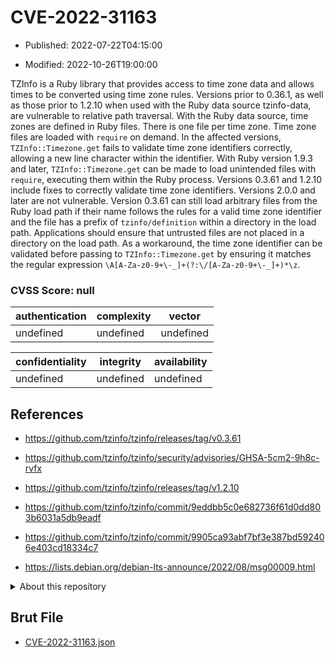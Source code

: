 # CVE-2022-31163

- Published: 2022-07-22T04:15:00

- Modified: 2022-10-26T19:00:00

TZInfo is a Ruby library that provides access to time zone data and allows times to be converted using time zone rules. Versions prior to 0.36.1, as well as those prior to 1.2.10 when used with the Ruby data source tzinfo-data, are vulnerable to relative path traversal. With the Ruby data source, time zones are defined in Ruby files. There is one file per time zone. Time zone files are loaded with `require` on demand. In the affected versions, `TZInfo::Timezone.get` fails to validate time zone identifiers correctly, allowing a new line character within the identifier. With Ruby version 1.9.3 and later, `TZInfo::Timezone.get` can be made to load unintended files with `require`, executing them within the Ruby process. Versions 0.3.61 and 1.2.10 include fixes to correctly validate time zone identifiers. Versions 2.0.0 and later are not vulnerable. Version 0.3.61 can still load arbitrary files from the Ruby load path if their name follows the rules for a valid time zone identifier and the file has a prefix of `tzinfo/definition` within a directory in the load path. Applications should ensure that untrusted files are not placed in a directory on the load path. As a workaround, the time zone identifier can be validated before passing to `TZInfo::Timezone.get` by ensuring it matches the regular expression `\A[A-Za-z0-9+\-_]+(?:\/[A-Za-z0-9+\-_]+)*\z`.

### CVSS Score: **null**

| authentication | complexity | vector |
| --- | --- | --- |
| undefined | undefined | undefined |

| confidentiality | integrity | availability |
| --- | --- | --- |
| undefined | undefined | undefined |

## References

* https://github.com/tzinfo/tzinfo/releases/tag/v0.3.61

* https://github.com/tzinfo/tzinfo/security/advisories/GHSA-5cm2-9h8c-rvfx

* https://github.com/tzinfo/tzinfo/releases/tag/v1.2.10

* https://github.com/tzinfo/tzinfo/commit/9eddbb5c0e682736f61d0dd803b6031a5db9eadf

* https://github.com/tzinfo/tzinfo/commit/9905ca93abf7bf3e387bd592406e403cd18334c7

* https://lists.debian.org/debian-lts-announce/2022/08/msg00009.html

<details>
<summary>About this repository</summary> 

  This repository is part of the project [Live Hack CVE](https://github.com/Live-Hack-CVE). Main website can be found [www.live-hack.org](https://www.live-hack.org) 
  
  Made by [Sn0wAlice](https://github.com/Sn0wAlice) for the people that care about security and need to have a feed of the latest CVEs. Hope you enjoy it, don't forget to star the repo and follow me on [Twitter](https://twitter.com/Sn0wAlice) and [Github](https://github.com/Sn0wAlice). And that is my [personnal website](https://www.alice-snow.me/)

  - [Home Page](https://github.com/Live-Hack-CVE)
  - [Framework](https://github.com/Live-Hack-CVE/cve-framework)
  - [CVE database](https://github.com/Live-Hack-CVE/full_database)
  - [Changelog](https://github.com/Live-Hack-CVE/Changelog)
</details>

## Brut File

* [CVE-2022-31163.json](https://raw.githubusercontent.com/Live-Hack-CVE/full_database/main/cves/2022/CVE-2022-31163.json)

